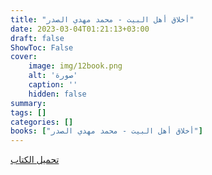 ```yaml
---
title: "أخلاق أهل البيت - محمد مهدي الصدر"
date: 2023-03-04T01:21:13+03:00
draft: false
ShowToc: False
cover:
    image: img/12book.png
    alt: 'صورة'
    caption: ''
    hidden: false
summary: 
tags: []
categories: []
books: ["أخلاق أهل البيت - محمد مهدي الصدر"]
---
```

[تحميل الكتاب](https://files.akhlagona.com/bigfiles/12.pdf)